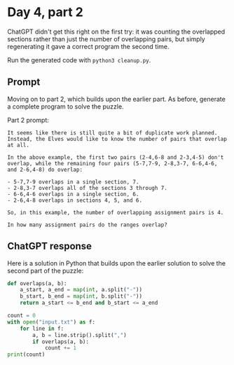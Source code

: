 # Day 4, part 2

ChatGPT didn't get this right on the first try: it was counting the overlapped sections rather than just the number of overlapping pairs, but simply regenerating it gave a correct program the second time.

Run the generated code with `python3 cleanup.py`.

## Prompt

Moving on to part 2, which builds upon the earlier part.  As before, generate a complete program to solve the puzzle.

Part 2 prompt:
```
It seems like there is still quite a bit of duplicate work planned. Instead, the Elves would like to know the number of pairs that overlap at all.

In the above example, the first two pairs (2-4,6-8 and 2-3,4-5) don't overlap, while the remaining four pairs (5-7,7-9, 2-8,3-7, 6-6,4-6, and 2-6,4-8) do overlap:

- 5-7,7-9 overlaps in a single section, 7.
- 2-8,3-7 overlaps all of the sections 3 through 7.
- 6-6,4-6 overlaps in a single section, 6.
- 2-6,4-8 overlaps in sections 4, 5, and 6.

So, in this example, the number of overlapping assignment pairs is 4.

In how many assignment pairs do the ranges overlap?
```

## ChatGPT response

Here is a solution in Python that builds upon the earlier solution to solve the second part of the puzzle:

```python
def overlaps(a, b):
    a_start, a_end = map(int, a.split("-"))
    b_start, b_end = map(int, b.split("-"))
    return a_start <= b_end and b_start <= a_end

count = 0
with open("input.txt") as f:
    for line in f:
        a, b = line.strip().split(",")
        if overlaps(a, b):
            count += 1
print(count)
```
